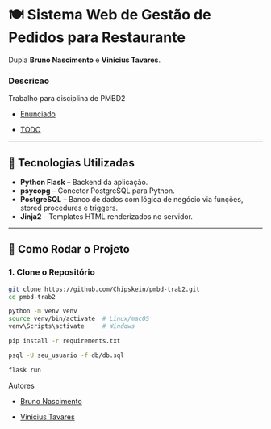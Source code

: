 # 🍽️ Sistema Web de Gestão de Pedidos para Restaurante

Dupla **Bruno Nascimento** e **Vinicius Tavares**.

### Descricao
 Trabalho para disciplina de PMBD2



* [Enunciado](https://github.com/Chipskein/pmbd-trab2/tree/master/Enunciado.md)
  
* [TODO](https://github.com/Chipskein/pmbd-trab2/tree/master/TODO.md)

---

## 🔧 Tecnologias Utilizadas

- **Python Flask** – Backend da aplicação.
- **psycopg** – Conector PostgreSQL para Python.
- **PostgreSQL** – Banco de dados com lógica de negócio via funções, stored procedures e triggers.
- **Jinja2** – Templates HTML renderizados no servidor.

---

## 🚀 Como Rodar o Projeto

### 1. Clone o Repositório

```bash
git clone https://github.com/Chipskein/pmbd-trab2.git
cd pmbd-trab2

python -m venv venv
source venv/bin/activate  # Linux/macOS
venv\Scripts\activate     # Windows

pip install -r requirements.txt

psql -U seu_usuario -f db/db.sql

flask run
```


Autores

* [Bruno Nascimento](https://github.com/Chipskein)

* [Vinicius Tavares](https://github.com/Viniciusilvainfo)

